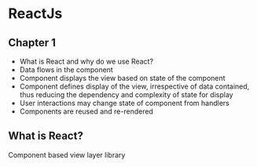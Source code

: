# ReactJs

## Chapter 1

- What is React and why do we use React?
- Data flows in the component
- Component displays the view based on state of the component
- Component defines display of the view, irrespective of data contained, thus reducing the dependency and complexity of state for display
- User interactions may change state of component from handlers
- Components are reused and re-rendered

## What is React?

Component based view layer library


